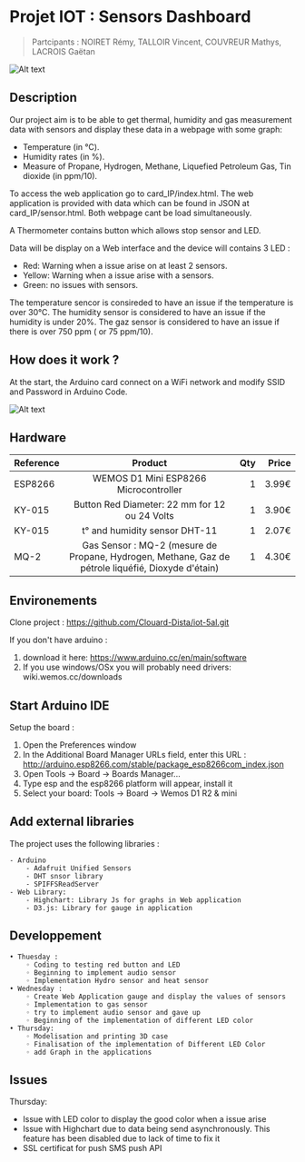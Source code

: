 # Projet IOT : Sensors Dashboard

> Partcipants : NOIRET Rémy, TALLOIR Vincent, COUVREUR Mathys, LACROIS Gaëtan

![Alt text](img/gauge.png?raw=true "jauges")

## Description

Our project aim is to be able to get thermal, humidity and gas measurement data with sensors and display these data in a webpage with some graph:

* Temperature (in °C).
* Humidity rates (in %).
* Measure of Propane, Hydrogen, Methane, Liquefied Petroleum Gas, Tin dioxide (in ppm/10).

To access the web application go to card_IP/index.html.
The web application is provided with data which can be found in JSON at card_IP/sensor.html.
Both webpage cant be load simultaneously.

A Thermometer contains button which allows stop sensor and LED.

Data will be display on a Web interface and the device will contains 3 LED :

*  Red: Warning when a issue arise on at least 2 sensors.
*  Yellow: Warning when a issue arise with a sensors.
*  Green: no issues with sensors.

The temperature sencor is consireded to have an issue if the temperature is over 30°C.
The humidity sensor is considered to have an issue if the humidity is under 20%.
The gaz sensor is considered to have an issue if there is over 750 ppm ( or 75 ppm/10).

## How does it work ?
At the start, the Arduino card connect on a WiFi network and modify SSID and Password in Arduino Code.

![Alt text](img/plan.png?raw=true "jauges")

## Hardware 

| Reference        | Product     | Qty  | Price
| ------------- |:-------------:| -----:|-----:| 
| ESP8266      | WEMOS D1 Mini ESP8266 Microcontroller | 1 | 3.99€      |
| KY-015      | Button Red Diameter: 22 mm for 12 ou 24 Volts     |   1 |  3.90€     |
| KY-015      | t° and humidity sensor DHT-11      |   1 |  2.07€     |
| MQ-2  | Gas Sensor : MQ-2 (mesure de Propane, Hydrogen, Methane, Gaz de pétrole liquéfié, Dioxyde d'étain)     |   1 | 4.30€      |

## Environements

Clone project : <https://github.com/Clouard-Dista/iot-5al.git>

If you don't have arduino :

1. download it here: https://www.arduino.cc/en/main/software
2. If you use windows/OSx you will probably need drivers: wiki.wemos.cc/downloads

## Start Arduino IDE

Setup the board :

1. Open the Preferences window
2. In the Additional Board Manager URLs field, enter this URL : http://arduino.esp8266.com/stable/package_esp8266com_index.json
3. Open Tools -> Board -> Boards Manager...
4. Type esp and the esp8266 platform will appear, install it
5. Select your board: Tools -> Board -> Wemos D1 R2 & mini


## Add external libraries

The project uses the following libraries :

    - Arduino
        - Adafruit Unified Sensors
        - DHT snsor library
        - SPIFFSReadServer
    - Web Library:
        - Highchart: Library Js for graphs in Web application
        - D3.js: Library for gauge in application

## Developpement

    • Thuesday :
        ◦ Coding to testing red button and LED
        ◦ Beginning to implement audio sensor
        ◦ Implementation Hydro sensor and heat sensor 
    • Wednesday :
        ◦ Create Web Application gauge and display the values of sensors
        ◦ Implementation to gas sensor
        ◦ try to implement audio sensor and gave up
        ◦ Beginning of the implementation of different LED color
    • Thursday:
        ◦ Modelisation and printing 3D case
        ◦ Finalisation of the implementation of Different LED Color
        ◦ add Graph in the applications

## Issues

Thursday:
- Issue with LED color to display the good color when a issue arise
- Issue with Highchart due to data being send asynchronously. This feature has been disabled due to lack of time to fix it
- SSL certificat for push SMS push API


